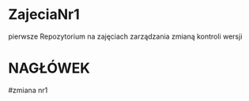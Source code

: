 # ZajeciaNr1
pierwsze Repozytorium na zajęciach zarządzania zmianą kontroli wersji

# NAGŁÓWEK

#zmiana nr1
